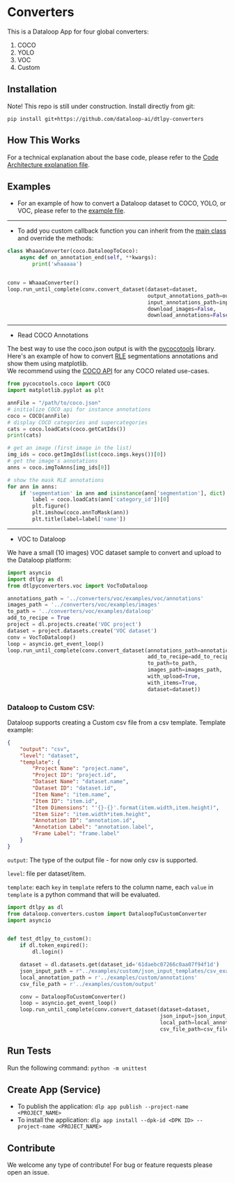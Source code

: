 # Converters

This is a Dataloop App for four global converters:

1. COCO
2. YOLO
3. VOC
4. Custom

## Installation

Note! This repo is still under construction.
Install directly from git:

```shell
pip install git+https://github.com/dataloop-ai/dtlpy-converters
```

## How This Works

For a technical explanation about the base code, please refer to the [Code Architecture explanation file](assets/code_arch.md).

## Examples

* For an example of how to convert a Dataloop dataset to COCO, YOLO, or VOC, please refer to the [example file](examples/coco_yolo_voc/converters_example.py).

----

* To add you custom callback function you can inherit from the [main class](dtlpyconverters/base/base_converter.py) and override the methods:

```python
class WhaaaConverter(coco.DataloopToCoco):
    async def on_annotation_end(self, **kwargs):
        print('whaaaaa')


conv = WhaaaConverter()
loop.run_until_complete(conv.convert_dataset(dataset=dataset,
                                             output_annotations_path=output_annotations_path,
                                             input_annotations_path=input_annotations_path,
                                             download_images=False,
                                             download_annotations=False))
```

----

* Read COCO Annotations

The best way to use the coco.json output is with
the [pycocotools](https://github.com/cocodataset/cocoapi/tree/master/PythonAPI/pycocotools) library.  
Here's an example of how to convert [RLE](https://en.wikipedia.org/wiki/Run-length_encoding) segmentations annotations
and show them using matplotlib.  
We recommend using the [COCO API](https://github.com/cocodataset/cocoapi) for any COCO
related use-cases.

```python
from pycocotools.coco import COCO
import matplotlib.pyplot as plt

annFile = "/path/to/coco.json"
# initialize COCO api for instance annotations
coco = COCO(annFile)
# display COCO categories and supercategories
cats = coco.loadCats(coco.getCatIds())
print(cats)

# get an image (first image in the list)
img_ids = coco.getImgIds(list(coco.imgs.keys())[0])
# get the image's annotations
anns = coco.imgToAnns[img_ids[0]]

# show the mask RLE annotations
for ann in anns:
    if 'segmentation' in ann and isinstance(ann['segmentation'], dict):
        label = coco.loadCats(ann['category_id'])[0]
        plt.figure()
        plt.imshow(coco.annToMask(ann))
        plt.title(label=label['name'])

```
----
* VOC to Dataloop

We have a small (10 images) VOC dataset sample to convert and upload to the Dataloop platform:

```python
import asyncio
import dtlpy as dl
from dtlpyconverters.voc import VocToDataloop

annotations_path = '../converters/voc/examples/voc/annotations'
images_path = '../converters/voc/examples/images'
to_path = '../converters/voc/examples/dataloop'
add_to_recipe = True
project = dl.projects.create('VOC project')
dataset = project.datasets.create('VOC dataset')
conv = VocToDataloop()
loop = asyncio.get_event_loop()
loop.run_until_complete(conv.convert_dataset(annotations_path=annotations_path,
                                             add_to_recipe=add_to_recipe,
                                             to_path=to_path,
                                             images_path=images_path,
                                             with_upload=True,
                                             with_items=True,
                                             dataset=dataset))
```

### Dataloop to Custom CSV:

Dataloop supports creating a Custom csv file from a csv template.
Template example:

``` json
{
    "output": "csv",
    "level": "dataset",
    "template": {
        "Project Name": "project.name",
        "Project ID": "project.id",
        "Dataset Name": "dataset.name",
        "Dataset ID": "dataset.id",
        "Item Name": "item.name",
        "Item ID": "item.id",
        "Item Dimensions": "'{}-{}'.format(item.width,item.height)",
        "Item Size": "item.width*item.height",
        "Annotation ID": "annotation.id",
        "Annotation Label": "annotation.label",
		"Frame Label": "frame.label"
    }
}
```

`output`: The type of the output file - for now only csv is supported.

`level`: file per dataset/item.

`template`: each `key` in `template` refers to the column name,
each `value` in `template` is a python command that will be evaluated.

```python            
import dtlpy as dl
from dataloop.converters.custom import DataloopToCustomConverter
import asyncio


def test_dtlpy_to_custom():
    if dl.token_expired():
        dl.login()

    dataset = dl.datasets.get(dataset_id='61daebc07266c0aa07f94f1d')
    json_input_path = r"../examples/custom/json_input_templates/csv_example.json"
    local_annotation_path = r'../examples/custom/annotations'
    csv_file_path = r'../examples/custom/output'

    conv = DataloopToCustomConverter()
    loop = asyncio.get_event_loop()
    loop.run_until_complete(conv.convert_dataset(dataset=dataset,
                                                 json_input=json_input_path,
                                                 local_path=local_annotation_path,
                                                 csv_file_path=csv_file_path))
```

## Run Tests
Run the following command: `python -m unittest`

## Create App (Service)
* To publish the application: `dlp app publish --project-name <PROJECT_NAME>`
* To install the application:  `dlp app install --dpk-id <DPK ID> --project-name <PROJECT_NAME>`

## Contribute

We welcome any type of contribute! For bug or feature requests please open an issue.

